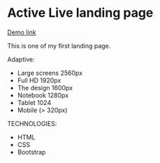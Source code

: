 # Active Live landing page

[Demo link](https://dammned.github.io/old-dusty-landing-page/)

This is one of my first landing page.

Adaptive:

- Large screens 2560px
- Full HD 1920px
- The design 1600px
- Notebook 1280px
- Tablet 1024
- Mobile (> 320px)

TECHNOLOGIES:

- HTML
- CSS
- Bootstrap
